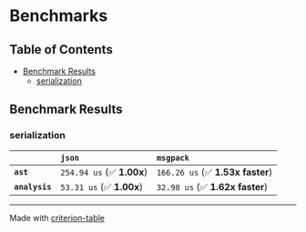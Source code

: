 # Benchmarks

## Table of Contents

- [Benchmark Results](#benchmark-results)
    - [serialization](#serialization)

## Benchmark Results

### serialization

|                | `json`                    | `msgpack`                         |
|:---------------|:--------------------------|:--------------------------------- |
| **`ast`**      | `254.94 us` (✅ **1.00x**) | `166.26 us` (✅ **1.53x faster**)  |
| **`analysis`** | `53.31 us` (✅ **1.00x**)  | `32.98 us` (✅ **1.62x faster**)   |

---
Made with [criterion-table](https://github.com/nu11ptr/criterion-table)

